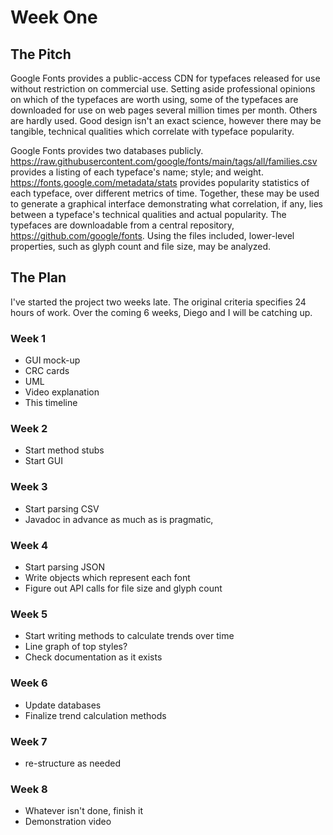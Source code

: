 # Week One

## The Pitch

Google Fonts provides a public-access CDN for typefaces released for use without restriction on commercial use. Setting aside professional opinions on which of the typefaces are worth using, some of the typefaces are downloaded for use on web pages several million times per month. Others are hardly used. Good design isn't an exact science, however there may be tangible, technical qualities which correlate with typeface popularity.

Google Fonts provides two databases publicly. https://raw.githubusercontent.com/google/fonts/main/tags/all/families.csv provides a listing of each typeface's name; style; and weight. https://fonts.google.com/metadata/stats provides popularity statistics of each typeface, over different metrics of time. Together, these may be used to generate a graphical interface demonstrating what correlation, if any, lies between a typeface's technical qualities and actual popularity. The typefaces are downloadable from a central repository, https://github.com/google/fonts. Using the files included, lower-level properties, such as glyph count and file size, may be analyzed.

## The Plan

I've started the project two weeks late. The original criteria
specifies 24 hours of work. Over the coming 6 weeks, Diego
and I will be catching up.

### Week 1

* GUI mock-up
* CRC cards
* UML
* Video explanation
* This timeline

### Week 2
* Start method stubs
* Start GUI

### Week 3

* Start parsing CSV
* Javadoc in advance as much as is pragmatic,

### Week 4

* Start parsing JSON
* Write objects which represent each font
* Figure out API calls for file size and glyph count

### Week 5

* Start writing methods to calculate trends over time
* Line graph of top styles?
* Check documentation as it exists

### Week 6

* Update databases
* Finalize trend calculation methods

### Week 7
* re-structure as needed

### Week 8

* Whatever isn't done, finish it
* Demonstration video
